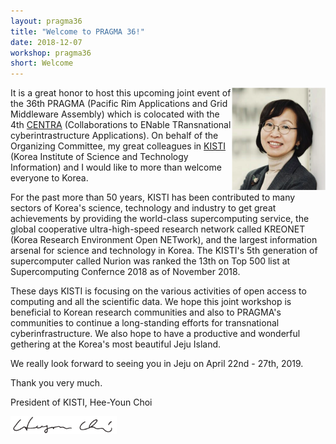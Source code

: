 ```yaml
---
layout: pragma36
title: "Welcome to PRAGMA 36!"
date: 2018-12-07
workshop: pragma36
short: Welcome
---
```


<p>
<img src="/images/pragma36/president-kisti.png" style="width:150px;" align="right"/>
</p>

It is a great honor to host this upcoming joint event of the 36th PRAGMA (Pacific Rim Applications and Grid Middleware Assembly) which is colocated with the 4th [CENTRA](http://www.globalcentra.org/) (Collaborations to ENable TRansnational cyberintrastructure Applications). On behalf of the Organizing Committee, my great colleagues in [KISTI](https://www.kisti.re.kr/eng/) (Korea Institute of Science and Technology Information) and I would like to more than welcome everyone to Korea.

For the past more than 50 years, KISTI has been contributed to many sectors of Korea's science, technology and 
industry to get great achievements by providing the world-class supercomputing service, the global cooperative 
ultra-high-speed research network called KREONET (Korea Research Environment Open NETwork), and the largest 
information arsenal for science and technology in Korea. The KISTI's 5th generation of supercomputer called 
Nurion was ranked the 13th on Top 500 list at Supercomputing Confernce 2018 as of November 2018.

These days KISTI is focusing on the various activities of open access to computing and all the scientific data. We hope 
this joint workshop is beneficial to Korean research communities and also to PRAGMA's communities to 
continue a long-standing efforts for transnational cyberinfrastructure. We also hope to have a productive and 
wonderful gethering at the Korea's most beautiful Jeju Island.

We really look forward to seeing you in Jeju on April 22nd - 27th, 2019.

Thank you very much. 

President of KISTI, Hee-Youn Choi


<img src="/images/pragma36/president-sig.png" style="width:170px;" align="left"/>
